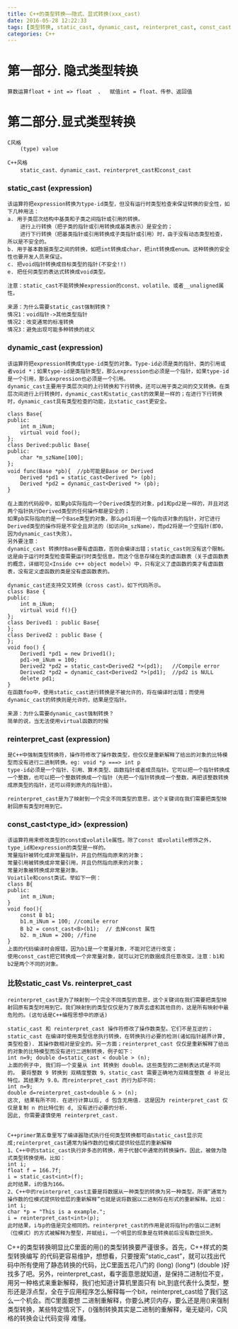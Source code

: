 ```yaml
---
title: C++的类型转换——隐式、显式转换(xxx_cast)
date: 2016-05-28 12:22:33
tags: [类型转换, static_cast, dynamic_cast, reinterpret_cast, const_cast]
categories: C++
---
```


# 第一部分. 隐式类型转换
    算数运算float + int => float  、  赋值int = float、传参、返回值


# 第二部分.显式类型转换
    C风格
        (type) value

    C++风格
        static_cast、dynamic_cast、reinterpret_cast和const_cast 

<!-- more -->

### static_cast<type-id> (expression)
    该运算符把expression转换为type-id类型，但没有运行时类型检查来保证转换的安全性，如下几种用法：
    a. 用于类层次结构中基类和子类之间指针或引用的转换。
        进行上行转换（把子类的指针或引用转换成基类表示）是安全的；
        进行下行转换（把基类指针或引用转换成子类指针或引用）时，由于没有动态类型检查，所以是不安全的。
    b. 用于基本数据类型之间的转换，如把int转换成char，把int转换成enum。这种转换的安全性也要开发人员来保证。
    c. 把void指针转换成目标类型的指针(不安全!!)
    e. 把任何类型的表达式转换成void类型。

    注意：static_cast不能转换掉expression的const、volatile、或者__unaligned属性。

    来源：为什么需要static_cast强制转换？
    情况1：void指针->其他类型指针
    情况2：改变通常的标准转换
    情况3：避免出现可能多种转换的歧义

### dynamic_cast<type-id> (expression)
    该运算符把expression转换成type-id类型的对象。Type-id必须是类的指针、类的引用或者void *；如果type-id是类指针类型，那么expression也必须是一个指针，如果type-id是一个引用，那么expression也必须是一个引用。
    dynamic_cast主要用于类层次间的上行转换和下行转换，还可以用于类之间的交叉转换。在类层次间进行上行转换时，dynamic_cast和static_cast的效果是一样的；在进行下行转换时，dynamic_cast具有类型检查的功能，比static_cast更安全。

    class Base{
    public:
        int m_iNum;
        virtual void foo();
    };
    class Derived:public Base{
    public:
        char *m_szName[100];
    };
    void func(Base *pb){  //pb可能是Base or Derived
        Derived *pd1 = static_cast<Derived *> (pb);
        Derived *pd2 = dynamic_cast<Derived *> (pb);
    }

    在上面的代码段中，如果pb实际指向一个Derived类型的对象，pd1和pd2是一样的，并且对这两个指针执行Derived类型的任何操作都是安全的；
    如果pb实际指向的是一个Base类型的对象，那么pd1将是一个指向该对象的指针，对它进行Derived类型的操作将是不安全且非法的（如访问m_szName），而pd2将是一个空指针(即0，因为dynamic_cast失败)。
    另外要注意：
    dynamic_cast 转换时Base要有虚函数，否则会编译出错；static_cast则没有这个限制。这是由于运行时类型检查需要运行时类型信息，而这个信息存储在类的虚函数表（关于虚函数表的概念，详细可见<Inside c++ object model>）中，只有定义了虚函数的类才有虚函数表，没有定义虚函数的类是没有虚函数表的。
    
    dynamic_cast还支持交叉转换（cross cast）。如下代码所示。
    class Base {
    public:
        int m_iNum;
        virtual void f(){}
    };
    class Derived1 : public Base{
    };
    class Derived2 : public Base {
    };
    void foo() {
        Derived1 *pd1 = new Drived1();
        pd1->m_iNum = 100;
        Derived2 *pd2 = static_cast<Derived2 *>(pd1);   //Compile error
        Derived2 *pd2 = dynamic_cast<Derived2 *>(pd1);  //pd2 is NULL
        delete pd1;
    }
    在函数foo中，使用static_cast进行转换是不被允许的，将在编译时出错；而使用 dynamic_cast的转换则是允许的，结果是空指针。

    来源：为什么需要dynamic_cast强制转换？
    简单的说，当无法使用virtual函数的时候

### reinterpret_cast<type-id> (expression) 
    是C++中强制类型转换符，操作符修改了操作数类型，但仅仅是重新解释了给出的对象的比特模型而没有进行二进制转换。eg: void *p ===> int p
    type-id必须是一个指针、引用、算术类型、函数指针或者成员指针。它可以把一个指针转换成一个整数，也可以把一个整数转换成一个指针（先把一个指针转换成一个整数，再把该整数转换成原类型的指针，还可以得到原先的指针值）。

    reinterpret_cast是为了映射到一个完全不同类型的意思，这个关键词在我们需要把类型映射回原有类型时用到它。


### const_cast<type_id> (expression)
    该运算符用来修改类型的const或volatile属性。除了const 或volatile修饰之外， type_id和expression的类型是一样的。
    常量指针被转化成非常量指针，并且仍然指向原来的对象；
    常量引用被转换成非常量引用，并且仍然指向原来的对象；
    常量对象被转换成非常量对象。
    Voiatile和const类试。举如下一例：
    class B{
    public:
        int m_iNum;
    }
    void foo(){
        const B b1;
        b1.m_iNum = 100; //comile error
        B b2 = const_cast<B>(b1);  // 去掉const 属性
        b2. m_iNum = 200; //fine
    }
    上面的代码编译时会报错，因为b1是一个常量对象，不能对它进行改变；
    使用const_cast把它转换成一个非常量对象，就可以对它的数据成员任意改变。注意：b1和b2是两个不同的对象。




### 比较static_cast Vs. reinterpret_cast
    reinterpret_cast是为了映射到一个完全不同类型的意思，这个关键词在我们需要把类型映射回原有类型时用到它。我们映射到的类型仅仅是为了故弄玄虚和其他目的，这是所有映射中最危险的。(这句话是C++编程思想中的原话)

    static_cast 和 reinterpret_cast 操作符修改了操作数类型。它们不是互逆的； static_cast 在编译时使用类型信息执行转换，在转换执行必要的检测(诸如指针越界计算, 类型检查). 其操作数相对是安全的。另一方面；reinterpret_cast 仅仅是重新解释了给出的对象的比特模型而没有进行二进制转换，例子如下：
    int n=9; double d=static_cast < double > (n);
    上面的例子中, 我们将一个变量从 int 转换到 double。这些类型的二进制表达式是不同的。 要将整数 9 转换到 双精度整数 9，static_cast 需要正确地为双精度整数 d 补足比特位。其结果为 9.0。而reinterpret_cast 的行为却不同:
    int n=9;
    double d=reinterpret_cast<double & > (n);
    这次, 结果有所不同. 在进行计算以后, d 包含无用值. 这是因为 reinterpret_cast 仅仅是复制 n 的比特位到 d, 没有进行必要的分析.
    因此, 你需要谨慎使用 reinterpret_cast.


    C++primer第五章里写了编译器隐式执行任何类型转换都可由static_cast显示完成;reinterpret_cast通常为操作数的位模式提供较低层的重新解释
    1、C++中的static_cast执行非多态的转换，用于代替C中通常的转换操作。因此，被做为隐式类型转换使用。比如： 
    int i; 
    float f = 166.7f; 
    i = static_cast<int>(f); 
    此时结果，i的值为166。 
    2、C++中的reinterpret_cast主要是将数据从一种类型的转换为另一种类型。所谓“通常为操作数的位模式提供较低层的重新解释”也就是说将数据以二进制存在形式的重新解释。比如：
    int i; 
    char *p = "This is a example."; 
    i = reinterpret_cast<int>(p); 
    此时结果，i与p的值是完全相同的。reinterpret_cast的作用是说将指针p的值以二进制（位模式）的方式被解释为整型，并赋给i，一个明显的现象是在转换前后没有数位损失。

  
    

C++的类型转换明显比C里面的用()的类型转换要严谨很多。首先，C++样式的类型转换编写 的代码更容易维护，想想看，只要搜索“static_cast”，就可以找出代码中所有使用了静态转换的代码，比C里面五花八门的 (long) (long*) (double )好找多了吧。另外，reinterpret_cast，看字面意思就知道，是保持二进制位不变，用另一种格式来重新解释，我们也知道计算机里面只有 bit,到底代表什么类型，整形还是浮点型，全在于应用程序怎么解释每一个bit，reinterpret_cast给了我们这么一个机会。而C里面要想 二进制重解释，你要么拷贝内存，要么还是用()来强制类型转换，某些特定情况下，()强制转换其实是二进制的重解释，毫无疑问，C风格的转换会让代码变得 难懂。